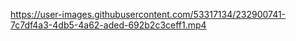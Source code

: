 https://user-images.githubusercontent.com/53317134/232900741-7c7df4a3-4db5-4a62-aded-692b2c3ceff1.mp4

